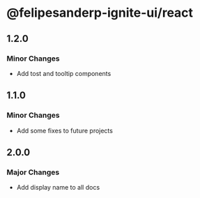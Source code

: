 # @felipesanderp-ignite-ui/react

## 1.2.0

### Minor Changes

- Add tost and tooltip components

## 1.1.0

### Minor Changes

- Add some fixes to future projects

## 2.0.0

### Major Changes

- Add display name to all docs
